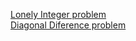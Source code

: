 [Lonely Integer problem](https://www.hackerrank.com/challenges/one-week-preparation-kit-lonely-integer/problem)</br>
[Diagonal Diference problem](https://www.hackerrank.com/challenges/one-week-preparation-kit-diagonal-difference/problem)

